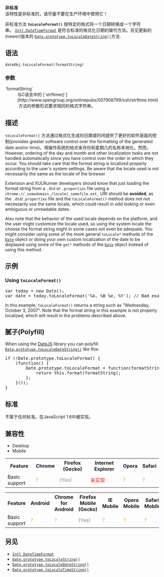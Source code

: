 <div>

<div class="overheadIndicator nonStandard nonStandardHeader">

**<span title="This API has not been standardized."></span>非标准**  
该特性是非标准的，请尽量不要在生产环境中使用它！

</div>

</div>

非标准方法 **`toLocaleFormat()`** 按特定的格式将一个日期转换成一个字符串。 [`Intl.DateTimeFormat`](/zh-CN/docs/Web/JavaScript/Reference/Global_Objects/DateTimeFormat "DateTimeFormat实例集成以下原型的属性:") 是符合标准的格式化日期的替代方法。另见更新的(newer)版本的 [`Date.prototype.toLocaleDateString()`](/zh-CN/docs/Web/JavaScript/Reference/Global_Objects/Date/toLocaleDateString "toLocaleDateString() 方法返回该日期对象日期部分的字符串，该字符串格式因不同语言而不同。新增的参数 locales 和 options 使程序能够指定使用哪种语言格式化规则，允许定制该方法的表现（behavior）。在旧版本浏览器中， locales 和 options 参数被忽略，使用的语言环境和返回的字符串格式是各自独立实现的。")方法.

## 语法

    dateObj.toLocaleFormat(formatString)

### 参数

<dl>

<dt>`formatString`</dt>

<dd>与C语言中的 [`strftime()`](http://www.opengroup.org/onlinepubs/007908799/xsh/strftime.html) 方法的参数形式要求相同的格式字符串。</dd>

</dl>

## 描述

`toLocaleFormat()` 方法通过格式化生成的日期或时间提供了更好的软件层面的控制(provides greater software control over the formatting of the generated date and/or time)。用操作系统的地点来月份和星期几的名称本地化。然而，However, ordering of the day and month and other localization tasks are not handled automatically since you have control over the order in which they occur. You should take care that the format string is localized properly according to the user's system settings. Be aware that the locale used is not necessarily the same as the locale of the browser.

Extension and XULRunner developers should know that just loading the format string from a `.dtd` or `.properties` file using a `chrome://_somedomain_/locale/_somefile.ext_` URI should be **avoided**, as the `.dtd`/`.properties` file and the `toLocaleFormat()` method does not not necessarily use the same locale, which could result in odd looking or even ambiguous or unreadable dates.

Also note that the behavior of the used locale depends on the platform, and the user might customize the locale used, so using the system locale the choose the format string might in some cases not even be adequate. You might consider using some of the more general `toLocale*` methods of the [`Date`](/zh-CN/docs/Web/JavaScript/Reference/Global_Objects/Date "创建 Date 实例用来处理日期和时间。Date 对象基于1970年1月1日（世界标准时间）起的毫秒数。") object or doing your own custom localization of the date to be displayed using some of the `get*` methods of the [`Date`](/zh-CN/docs/Web/JavaScript/Reference/Global_Objects/Date "创建 Date 实例用来处理日期和时间。Date 对象基于1970年1月1日（世界标准时间）起的毫秒数。") object instead of using this method.

## 示例

### Using `toLocaleFormat()`

<pre class="brush: js">var today = new Date();
var date = today.toLocaleFormat('%A, %B %e, %Y'); // Bad example
</pre>

In this example, `toLocaleFormat()` returns a string such as "Wednesday, October 3, 2007". Note that the format string in this example is not properly localized, which will result in the problems described above.

## 腻子(Polyfill)

When using the [DateJS](https://github.com/abritinthebay/datejs/wiki/Format-Specifiers) library you can polyfill [`Date.prototype.toLocaleDateString()`](/zh-CN/docs/Web/JavaScript/Reference/Global_Objects/Date/toLocaleDateString "toLocaleDateString() 方法返回该日期对象日期部分的字符串，该字符串格式因不同语言而不同。新增的参数 locales 和 options 使程序能够指定使用哪种语言格式化规则，允许定制该方法的表现（behavior）。在旧版本浏览器中， locales 和 options 参数被忽略，使用的语言环境和返回的字符串格式是各自独立实现的。") like this:

<pre class="brush: js">if (!Date.prototype.toLocaleFormat) {
    (function() {
        Date.prototype.toLocaleFormat = function(formatString) {
            return this.format(formatString);
        };
    }());
}</pre>

## 标准

不属于任何标准。在JavaScript 1.6中被实现。

## 兼容性

<div>

<div class="htab"><a name="AutoCompatibilityTable" id="AutoCompatibilityTable"></a>

*   <a>Desktop</a>
*   <a>Mobile</a>

</div>

</div>

<div id="compat-desktop">

<table class="compat-table">

<tbody>

<tr>

<th>Feature</th>

<th>Chrome</th>

<th>Firefox (Gecko)</th>

<th>Internet Explorer</th>

<th>Opera</th>

<th>Safari</th>

</tr>

<tr>

<td>Basic support</td>

<td><span title="Compatibility unknown; please update this." style="color: rgb(255, 153, 0);">?</span></td>

<td><span title="Please update this with the earliest version of support." style="color: #888;">(Yes)</span></td>

<td><span style="color: #f00;">未实现</span></td>

<td><span title="Compatibility unknown; please update this." style="color: rgb(255, 153, 0);">?</span></td>

<td><span title="Compatibility unknown; please update this." style="color: rgb(255, 153, 0);">?</span></td>

</tr>

</tbody>

</table>

</div>

<div id="compat-mobile">

<table class="compat-table">

<tbody>

<tr>

<th>Feature</th>

<th>Android</th>

<th>Chrome for Android</th>

<th>Firefox Mobile (Gecko)</th>

<th>IE Mobile</th>

<th>Opera Mobile</th>

<th>Safari Mobile</th>

</tr>

<tr>

<td>Basic support</td>

<td><span title="Compatibility unknown; please update this." style="color: rgb(255, 153, 0);">?</span></td>

<td><span title="Compatibility unknown; please update this." style="color: rgb(255, 153, 0);">?</span></td>

<td><span title="Please update this with the earliest version of support." style="color: #888;">(Yes)</span></td>

<td><span title="Compatibility unknown; please update this." style="color: rgb(255, 153, 0);">?</span></td>

<td><span title="Compatibility unknown; please update this." style="color: rgb(255, 153, 0);">?</span></td>

<td><span title="Compatibility unknown; please update this." style="color: rgb(255, 153, 0);">?</span></td>

</tr>

</tbody>

</table>

</div>

## 另见

*   [`Intl.DateTimeFormat`](/zh-CN/docs/Web/JavaScript/Reference/Global_Objects/DateTimeFormat "DateTimeFormat实例集成以下原型的属性:")
*   [`Date.prototype.toLocaleString()`](/zh-CN/docs/Web/JavaScript/Reference/Global_Objects/Date/toLocaleString "toLocaleString() 方法返回该日期对象的字符串，该字符串格式因不同语言而不同。新增的参数 locales 和 options 使程序能够指定使用哪种语言格式化规则，允许定制该方法的表现（behavior）。在旧版本浏览器中， locales 和 options 参数被忽略，使用的语言环境和返回的字符串格式是各自独立实现的。")
*   [`Date.prototype.toLocaleDateString()`](/zh-CN/docs/Web/JavaScript/Reference/Global_Objects/Date/toLocaleDateString "toLocaleDateString() 方法返回该日期对象日期部分的字符串，该字符串格式因不同语言而不同。新增的参数 locales 和 options 使程序能够指定使用哪种语言格式化规则，允许定制该方法的表现（behavior）。在旧版本浏览器中， locales 和 options 参数被忽略，使用的语言环境和返回的字符串格式是各自独立实现的。")
*   [`Date.prototype.toLocaleTimeString()`](/zh-CN/docs/Web/JavaScript/Reference/Global_Objects/Date/toLocaleTimeString "The toLocaleTimeString() 方法返回该日期对象时间部分的字符串，该字符串格式因不同语言而不同。新增的参数 locales 和 options 使程序能够指定使用哪种语言格式化规则，允许定制该方法的表现（behavior）。在旧版本浏览器中， locales 和 options 参数被忽略，使用的语言环境和返回的字符串格式是各自独立实现的。")